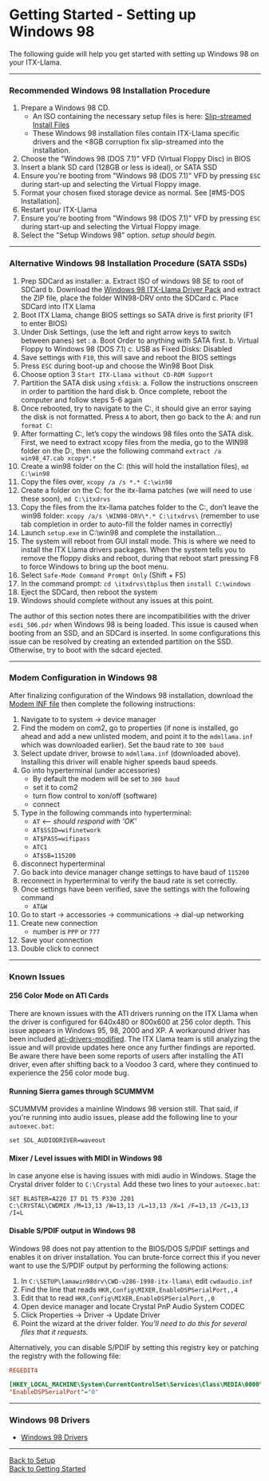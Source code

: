 # Getting Started - Setting up Windows 98

The following guide will help you get started with setting up Windows 98 on your ITX-Llama. 

---

### Recommended Windows 98 Installation Procedure

1. Prepare a Windows 98 CD.
    * An ISO containing the necessary setup files is here: [Slip-streamed Install Files][os-win98-archive]
    * These Windows 98 installation files contain ITX-Llama specific drivers and the <8GB corruption fix slip-streamed into the installation.
1. Choose the "Windows 98 (DOS 7.1)" VFD (Virtual Floppy Disc) in BIOS
1. Insert a blank SD card (128GB or less is ideal), or SATA SSD
1. Ensure you're booting from "Windows 98 (DOS 7.1)" VFD by pressing `ESC` during start-up and selecting the Virtual Floppy image.
1. Format your chosen fixed storage device as normal. See [#MS-DOS Installation].
1. Restart your ITX-Llama
1. Ensure you're booting from "Windows 98 (DOS 7.1)" VFD by pressing `ESC` during start-up and selecting the Virtual Floppy image.
1. Select the "Setup Windows 98" option.  _setup should begin._

---

### Alternative Windows 98 Installation Procedure (SATA SSDs)

1. Prep SDCard as installer:
    a.  Extract ISO of windows 98 SE to root of SDCard
    b.  Download the [Windows 98 ITX-Llama Driver Pack][win98-driverpack] and extract the ZIP file, place the folder WIN98-DRV onto the SDCard
    c.  Place SDCard into ITX Llama
1. Boot ITX Llama, change BIOS settings so SATA drive is first priority (F1 to enter BIOS)
1. Under Disk Settings, (use the left and right arrow keys to switch between panes) set :
    a.  Boot Order to anything with SATA first. 
    b.  Virtual Floppy to Windows 98 (DOS 7.1)
    c.  USB as Fixed Disks: Disabled
1. Save settings with `F10`, this will save and reboot the BIOS settings
1. Press `ESC` during boot-up and choose the Win98 Boot Disk
1. Choose option 3 `Start ITX-Llama without CD-ROM Support`
1. Partition the SATA disk using `xfdisk`:
    a.  Follow the instructions onscreen in order to partition the hard disk
    b.  Once complete, reboot the computer and follow steps 5-6 again
1. Once rebooted, try to navigate to the C:, it should give an error saying the disk is not formatted. Press `A` to abort, then go back to the A: and run `format C:`
1. After formatting C:, let’s copy the windows 98 files onto the SATA disk. First, we need to extract xcopy  files from the media, go to the WIN98 folder on the D:, then use the following command `extract /a win98_47.cab xcopy*.*`
1. Create a win98 folder on the C: (this will hold the installation files), `md C:\win98`
1. Copy the files over, `xcopy /a /s *.* C:\win98 `
1. Create a folder on the C: for the itx-llama patches (we will need to use these soon), `md C:\itxdrvs`
1. Copy the files from the itx-llama patches folder to the C:, don’t leave the win98 folder: `xcopy /a/s \WIN98-DRV\*.* C:\itxdrvs\` (remember to use tab completion in order to auto-fill the folder names in correctly)
1. Launch `setup.exe` in C:\win98 and complete the installation...
1. The system will reboot from GUI install mode. This is where we need to install the ITX Llama drivers packages. When the system tells you to remove the floppy disks and reboot, during that reboot start pressing F8 to force Windows to bring up the boot menu. 
1. Select `Safe-Mode Command Prompt Only` (Shift + F5)
1. In the command prompt: `cd \itxdrvs\tbplus` then `install C:\windows`
1. Eject the SDCard, then reboot the system
1. Windows should complete without any issues at this point. 

The author of this section notes there are incompatibilities with the driver `esdi_506.pdr` when Windows 98 is being loaded. This issue is caused when booting from an SSD, and an SDCard is inserted. In some configurations this issue can be resolved by creating an extended partition on the SSD. Otherwise, try to boot with the sdcard ejected.

---
### Modem Configuration in Windows 98

After finalizing configuration of the Windows 98 installation, download the [Modem INF file][mdmllama] then complete the following instructions:

1. Navigate to to system -> device manager
1. Find the modem on com2, go to properties (if none is installed, go ahead and add a new unlisted modem, and point it to the `mdmllama.inf` which was downloaded earlier). Set the baud rate to `300 baud`
1. Select update driver, browse to `mdmllama.inf` (downloaded above).
Installing this driver will enable higher speeds baud speeds.
1. Go into hyperterminal (under accessories)
    - By default the modem will be set to `300 baud`
    - set it to com2
    - turn flow control to xon/off (software)
    - connect 
1. Type in the following commands into hyperterminal:
    - `AT` <-- _should respond with 'OK'_ 
    - `AT$SSID=wifinetwork`
    - `AT$PASS=wifipass`
    - `ATC1`
    - `AT$SB=115200`
1. disconnect hyperterminal
1. Go back into device manager change settings to have baud of `115200 `
1. reconnect in hyperterminal to verify the baud rate is set correctly.
1. Once settings have been verified, save the settings with the following command
    - `AT&W`
1. Go to start -> accessories -> communications -> dial-up networking 
1. Create new connection 
    - number is `PPP` or `777` 
1. Save your connection 
1. Double click to connect

---
### Known Issues

#### 256 Color Mode on ATI Cards

There are known issues with the ATI drivers running on the ITX Llama when the driver is configured for 640x480 or 800x600 at 256 color depth. This issue appears in Windows 95, 98, 2000 and XP. A workaround driver has been included [ati-drivers-modified](here). The ITX Llama team is still analyzing the issue and will provide updates here once any further findings are reported. Be aware there have been some reports of users after installing the ATI driver, even after shifting back to a Voodoo 3 card, where they continued to experience the 256 color mode bug.

#### Running Sierra games through SCUMMVM

SCUMMVM provides a mainline Windows 98 version still. 
That said, if you're running into audio issues, please add the following line to your `autoexec.bat`: 
``` batch title="autoexec.bat"
set SDL_AUDIODRIVER=waveout
```

#### Mixer / Level issues with MIDI in Windows 98

In case anyone else is having issues with midi audio in Windows. 
Stage the Crystal driver folder to `C:\Crystal` Add these two lines to your `autoexec.bat`:

``` batch title="autoexec.bat"
SET BLASTER=A220 I7 D1 T5 P330 J201
C:\CRYSTAL\CWDMIX /M=13,13 /W=13,13 /L=13,13 /X=1 /F=13,13 /C=13,13 /I=L
```

#### Disable S/PDIF output in Windows 98

Windows 98 does not pay attention to the BIOS/DOS S/PDIF settings and enables it on driver installation. You can brute-force correct this if you never want to use the S/PDIF output by performing the following actions: 

1. In `C:\SETUP\lamawin98drv\CWD-v286-1998-itx-llama\` edit `cwdaudio.inf`
1. Find the line that reads `HKR,Config\MIXER,EnableDSPSerialPort,,4`
1. Edit that to read `HKR,Config\MIXER,EnableDSPSerialPort,,0`
1. Open device manager and locate Crystal PnP Audio System CODEC
1. Click Properties -> Driver -> Update Driver
1. Point the wizard at the driver folder. _You'll need to do this for several files that it requests._

Alternatively, you can disable S/PDIF by setting this registry key or patching the registry with the following file:
``` ini title="Disable_EnableDSPSerialPort.reg"
REGEDIT4

[HKEY_LOCAL_MACHINE\System\CurrentControlSet\Services\Class\MEDIA\0000\Config\MIXER]
"EnableDSPSerialPort"="0"
```

---

### Windows 98 Drivers
* [Windows 98 Drivers](setup.md#windows-98-drivers)

---

[Back to Setup](setup.md) <br>
[Back to Getting Started](../getting-started.md)

[os-win98-archive]: https://archive.org/download/win98se4llama/Win98SE-4-llama-r2.iso
[win98-driverpack]: https://docs.retrodreams.ca/itxllama/binaries/WIN98-drivers/WIN98-DRV.ZIP
[itxllama-repo]: https://github.com/eivindbohler/itxllama/archive/refs/heads/main.zip
[Retrodreams]: https://retrodreams.ca/collections/all
[Retrodreams-FreeDOS]: https://retrodreams.ca/products/preloaded-microsd-card-with-freedos-goodies
[winworldpc-win98]: https://winworldpc.com/download/417d71c2-ae18-c39a-11c3-a4e284a2c3a5
[vogons-thread]: https://www.vogons.org/viewtopic.php?t=93480
[vogons-minidos]: https://www.vogons.org/viewtopic.php?p=1307896#p1307896
[mt32-pi]: https://github.com/dwhinham/mt32-pi
[mt32-pi-control]: https://github.com/gmcn42/mt32-pi-control/tree/main/dos_bin
[ati-drivers-modified]: https://docs.retrodreams.ca/itxllama/binaries/WIN98-drivers/llama-ATIDrivers-disable256Colors-6-2_wme_dd_cp_30314.zip
[mdmllama]: https://docs.retrodreams.ca/itxllama/binaries/WIN98-drivers/mdmllama.inf
